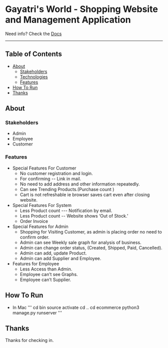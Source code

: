 
# Gayatri's World - Shopping Website and Management Application

Need info? Check the [Docs](https://docs.google.com/document/d/e/2PACX-1vSukipQgso2k0YKcdK1zUuLRC3bSATtPEUE8chp03f8pXt7lvYxwJoXuJIHg7JA1ORYPpy8Zwvegejh/pub)
 


---

## Table of Contents

- [About](#about)
  - [Stakeholders](#stakeholders)
  - [Technologies](#technologies)
  - [Features](#features)
- [How To Run](#how-to-run)
- [Thanks](#thanks)

## About
### Stakeholders
- Admin
- Employee
- Customer
### Features
- Special Features For Customer
  - No customer registration and login.
  - For confirming -- Link in mail.
  - No need to add address and other information repeatedly.
  - Can see Trending Products.(Purchase count )
  - Cart is not refreshable ie browser saves cart even after closing website.
- Special Features For System
  - Less Product count --- Notification by email.
  - Less Product count -- Website shows ‘Out of Stock.’
  - Order Invoice
- Special Features for Admin
  - Shopping for Visiting Customer, as admin is placing order no need to confirm order.
  - Admin can see Weekly sale graph for analysis of business.
  - Admin can change order status, (Created, Shipped, Paid, Cancelled).
  - Admin can add, update Product.
  - Admin can add Supplier and Employee.
- Features for Employee
  - Less Access than Admin.
  - Employee can’t see Graphs.
  - Employee can’t Supplier.
## How To Run
- In Mac
'''
cd bin
source activate
cd ..
cd ecommerce
python3 manage.py runserver
'''



## Thanks

Thanks for checking in.
